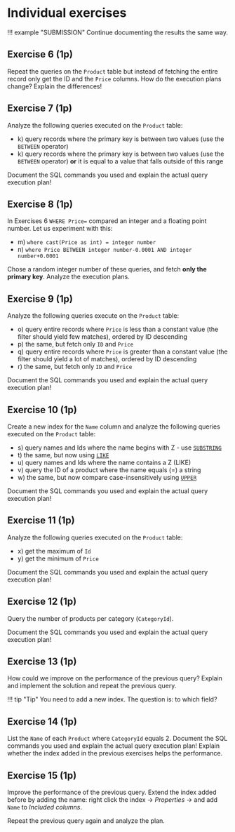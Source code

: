﻿# Individual exercises

!!! example "SUBMISSION"
    Continue documenting the results the same way.

## Exercise 6 (1p)

Repeat the queries on the `Product` table but instead of fetching the entire record only get the ID and the `Price` columns. How do the execution plans change? Explain the differences!

## Exercise 7 (1p)

Analyze the following queries executed on the `Product` table:

- k) query records where the primary key is between two values (use the `BETWEEN` operator)
- k) query records where the primary key is between two values (use the `BETWEEN` operator) **or** it is equal to a value that falls outside of this range

Document the SQL commands you used and explain the actual query execution plan!

## Exercise 8 (1p)

In Exercises 6 `WHERE Price=` compared an integer and a floating point number. Let us experiment with this:

- m) `where cast(Price as int) = integer number`
- n) `where Price BETWEEN integer number-0.0001 AND integer number+0.0001`

Chose a random integer number of these queries, and fetch **only the primary key**. Analyze the execution plans.

## Exercise 9 (1p)

Analyze the following queries execute on the `Product` table:

- o) query entire records where `Price` is less than a constant value (the filter should yield few matches), ordered by ID descending
- p) the same, but fetch only `ID` and `Price`
- q) query entire records where `Price` is greater than a constant value (the filter should yield a lot of matches), ordered by ID descending
- r) the same, but fetch only `ID` and `Price`

Document the SQL commands you used and explain the actual query execution plan!

## Exercise 10 (1p)

Create a new index for the `Name` column and analyze the following queries executed on the `Product` table:

- s) query names and Ids where the name begins with Z - use [`SUBSTRING`](https://docs.microsoft.com/en-us/sql/t-sql/functions/substring-transact-sql)
- t) the same, but now using [`LIKE`](https://docs.microsoft.com/en-us/sql/t-sql/language-elements/like-transact-sql)
- u) query names and Ids where the name contains a Z (LIKE)
- v) query the ID of a product where the name equals (=) a string
- w) the same, but now compare case-insensitively using [`UPPER`](https://docs.microsoft.com/en-us/sql/t-sql/functions/upper-transact-sql?view=sql-server-ver15)

Document the SQL commands you used and explain the actual query execution plan!

## Exercise 11 (1p)

Analyze the following queries executed on the `Product` table:

- x) get the maximum of `Id`
- y) get the minimum of `Price`

Document the SQL commands you used and explain the actual query execution plan!

## Exercise 12 (1p)

Query the number of products per category (`CategoryId`).

Document the SQL commands you used and explain the actual query execution plan!

## Exercise 13 (1p)

How could we improve on the performance of the previous query? Explain and implement the solution and repeat the previous query.

!!! tip "Tip"
    You need to add a new index. The question is: to which field?

## Exercise 14 (1p)

List the `Name` of each `Product` where `CategoryId` equals 2. Document the SQL commands you used and explain the actual query execution plan! Explain whether the index added in the previous exercises helps the performance.

## Exercise 15 (1p)

Improve the performance of the previous query. Extend the index added before by adding the name: right click the index -> _Properties_ -> and add `Name` to _Included columns_.

Repeat the previous query again and analyze the plan.
